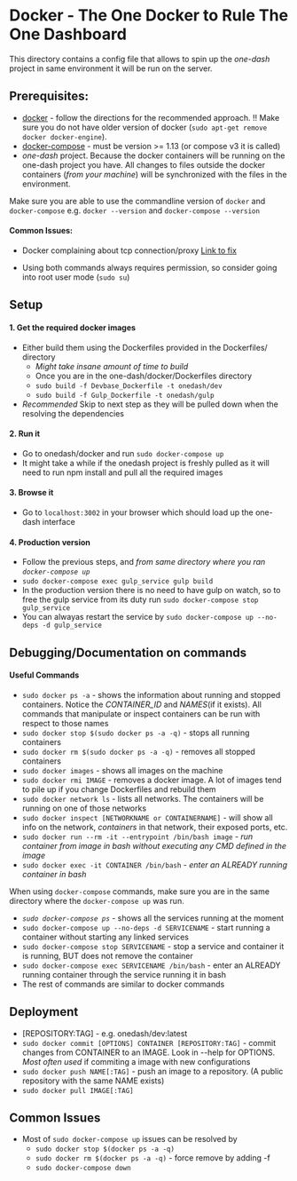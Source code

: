 # Docker - The One Docker to Rule The One Dashboard

This directory contains a config file that allows to spin up the _one-dash_ project in same environment it will be run on the server.

## Prerequisites:
- [docker](https://docs.docker.com/engine/installation/linux/ubuntu/) - follow the directions for the recommended approach. !! Make sure you do not have older version of docker (`sudo apt-get remove docker docker-engine`).
- [docker-compose](https://docs.docker.com/compose/install/) - must be version >= 1.13 (or compose v3 it is called)
- *one-dash* project. Because the docker containers will be running on the one-dash project you have. All changes to files outside the docker containers (*from your machine*) will be synchronized with the files in the environment.

Make sure you are able to use the commandline version of `docker` and `docker-compose`
e.g. `docker --version` and `docker-compose --version`

#### Common Issues:
- Docker complaining about tcp connection/proxy [Link to fix](https://docs.docker.com/engine/admin/systemd/#httphttps-proxy)

- Using both commands always requires permission, so consider going into root user mode (`sudo su`)

## Setup

#### 1. Get the required docker images
- Either build them using the Dockerfiles provided in the Dockerfiles/ directory
    - *Might take insane amount of time to build*
    - Once you are in the one-dash/docker/Dockerfiles directory
    - `sudo build -f Devbase_Dockerfile -t onedash/dev`
    - `sudo build -f Gulp_Dockerfile -t onedash/gulp`
- *Recommended* Skip to next step as they will be pulled down when the resolving the dependencies

#### 2. Run it
- Go to onedash/docker and run `sudo docker-compose up`
- It might take a while if the onedash project is freshly pulled as it will need to run npm install and pull all the required images

#### 3. Browse it
- Go to `localhost:3002` in your browser which should load up the one-dash interface

#### 4. Production version
- Follow the previous steps, and *from same directory where you ran `docker-compose up`*
- `sudo docker-compose exec gulp_service gulp build`
- In the production version there is no need to have gulp on watch, so to free the gulp service from its duty run `sudo docker-compose stop gulp_service`
- You can alwayas restart the service by `sudo docker-compose up --no-deps -d gulp_service`


## Debugging/Documentation on commands

#### Useful Commands
- `sudo docker ps -a` - shows the information about running and stopped containers. Notice the *CONTAINER_ID* and *NAMES*(if it exists). All commands that manipulate or inspect containers can be run with respect to those names
- `sudo docker stop $(sudo docker ps -a -q)` - stops all running containers
- `sudo docker rm $(sudo docker ps -a -q)` - removes all stopped containers
- `sudo docker images` - shows all images on the machine
- `sudo docker rmi IMAGE` - removes a docker image. A lot of images tend to pile up if you change Dockerfiles and rebuild them
- `sudo docker network ls` - lists all networks. The containers will be running on one of those networks
- `sudo docker inspect [NETWORKNAME or CONTAINERNAME]` - will show all info on the network, _containers_ in that network, their exposed ports, etc.
- `sudo docker run --rm -it --entrypoint /bin/bash image` - *run container from image in bash without executing any CMD defined in the image*
- `sudo docker exec -it CONTAINER /bin/bash` - *enter an ALREADY running container in bash*

When using `docker-compose` commands, make sure you are in the same directory where the `docker-compose up` was run.

- *`sudo docker-compose ps`* - shows all the services running at the moment
- `sudo docker-compose up --no-deps -d SERVICENAME` - start running a container without starting any linked services
- `sudo docker-compose stop SERVICENAME` - stop a service and container it is running, BUT does not remove the container
- `sudo docker-compose exec SERVICENAME /bin/bash` - enter an ALREADY running container through the service running it in bash
- The rest of commands are similar to docker commands

## Deployment
- [REPOSITORY:TAG] - e.g. onedash/dev:latest
- `sudo docker commit [OPTIONS] CONTAINER [REPOSITORY:TAG]` - commit changes from CONTAINER to an IMAGE. Look in --help for OPTIONS. *Most often used* if commiting a image with new configurations
- `sudo docker push NAME[:TAG]` - push an image to a repository. (A public repository with the same NAME exists)
- `sudo docker pull IMAGE[:TAG]`

## Common Issues
- Most of `sudo docker-compose up` issues can be resolved by
    - `sudo docker stop $(docker ps -a -q)`
    - `sudo docker rm $(docker ps -a -q)`  - force remove by adding -f
    - `sudo docker-compose down`
